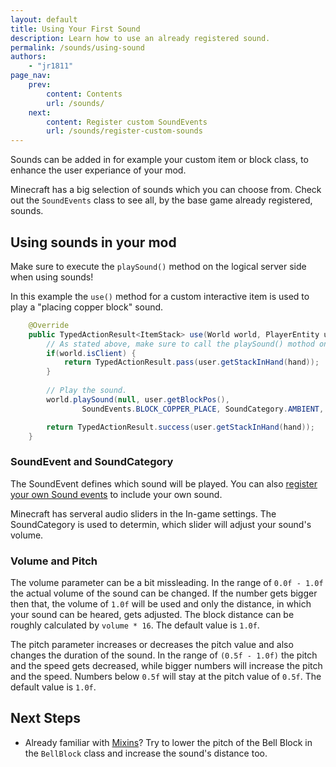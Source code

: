 ```yaml
---
layout: default
title: Using Your First Sound
description: Learn how to use an already registered sound.
permalink: /sounds/using-sound
authors:
    - "jr1811"
page_nav:
    prev:
        content: Contents
        url: /sounds/
    next:
        content: Register custom SoundEvents
        url: /sounds/register-custom-sounds
---
```


Sounds can be added in for example your custom item or block class, to enhance the user experiance of your mod.

Minecraft has a big selection of sounds which you can choose from. Check out the `SoundEvents` class to see all, by the base game already registered, sounds.

## Using sounds in your mod

Make sure to execute the `playSound()` method on the logical server side when using sounds!

In this example the `use()` method for a custom interactive item is used to play a "placing copper block" sound.

```java
    @Override
    public TypedActionResult<ItemStack> use(World world, PlayerEntity user, Hand hand) {
        // As stated above, make sure to call the playSound() mothod on the logical server.
        if(world.isClient) {
            return TypedActionResult.pass(user.getStackInHand(hand));
        }
        
        // Play the sound.
        world.playSound(null, user.getBlockPos(),
                SoundEvents.BLOCK_COPPER_PLACE, SoundCategory.AMBIENT, 2f, 0.7f);

        return TypedActionResult.success(user.getStackInHand(hand));
    }

```

### SoundEvent and SoundCategory

The SoundEvent defines which sound will be played. You can also [register your own Sound events](/sounds/register-custom-sounds) to include your own sound.

Minecraft has serveral audio sliders in the In-game settings. The SoundCategory is used to determin, which slider will adjust your sound's volume.

### Volume and Pitch

The volume parameter can be a bit missleading. In the range of `0.0f - 1.0f` the actual volume of the sound can be changed. If the number gets bigger then that, the volume of `1.0f` will be used and only the distance, in which your sound can be heared, gets adjusted. The block distance can be roughly calculated by `volume * 16`. The default value is `1.0f`.

The pitch parameter increases or decreases the pitch value and also changes the duration of the sound. In the range of `(0.5f - 1.0f)` the pitch and the speed gets decreased, while bigger numbers will increase the pitch and the speed. Numbers below `0.5f` will stay at the pitch value of `0.5f`. The default value is `1.0f`.

## Next Steps

- Already familiar with [Mixins](/introduction/mixins)? Try to lower the pitch of the Bell Block in the `BellBlock` class and increase the sound's distance too.